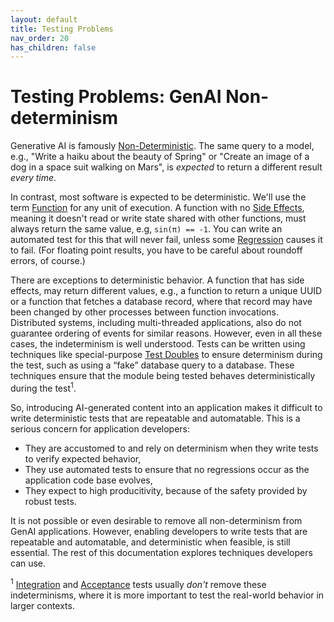```yaml
---
layout: default
title: Testing Problems
nav_order: 20
has_children: false
---
```


# Testing Problems: GenAI Non-determinism 

Generative AI is famously [Non-Deterministic]({{site.baseurl}}/glossary/#deterministic). The same query to a model, e.g., "Write a haiku about the beauty of Spring" or "Create an image of a dog in a space suit walking on Mars", is _expected_ to return a different result _every time_.

In contrast, most software is expected to be deterministic. We'll use the term [Function]({{site.baseurl}}/glossary/#function) for any unit of execution. A function with no [Side Effects]({{site.baseurl}}/glossary/#side-effect), meaning it doesn't read or write state shared with other functions, must always return the same value, e.g, `sin(π) == -1`. You can write an automated test for this that will never fail, unless some [Regression]({{site.baseurl}}/glossary/#regression) causes it to fail. (For floating point results, you have to be careful about roundoff errors, of course.)

There are exceptions to deterministic behavior. A function that has side effects, may return different values, e.g., a function to return a unique UUID or a function that fetches a database record, where that record may have been changed by other processes between function invocations. Distributed systems, including multi-threaded applications, also do not guarantee ordering of events for similar reasons. However, even in all these cases, the indeterminism is well understood. Tests can be written using techniques like special-purpose [Test Doubles]({{site.baseurl}}/glossary/#test-double) to ensure determinism during the test, such as using a &ldquo;fake&rdquo; database query to a database. These techniques ensure that the module being tested behaves deterministically during the test<sup>1</sup>.

So, introducing AI-generated content into an application makes it difficult to write deterministic tests that are repeatable and automatable. This is a serious concern for application developers:

* They are accustomed to and rely on determinism when they write tests to verify expected behavior, 
* They use automated tests to ensure that no regressions occur as the application code base evolves,
* They expect to high producitivity, because of the safety provided by robust tests.

It is not possible or even desirable to remove all non-determinism from GenAI applications. However, enabling developers to write tests that are repeatable and automatable, and deterministic when feasible, is still essential. The rest of this documentation explores techniques developers can use.

<sup>1</sup> <a href="{{site.baseurl}}/glossary/#integration-test">Integration</a> and <a href="{{site.baseurl}}/glossary/#acceptance-test">Acceptance</a> tests usually <em>don't</em> remove these indeterminisms, where it is more important to test the real-world behavior in larger contexts.


